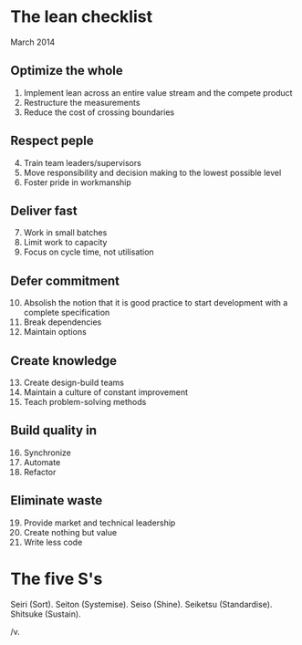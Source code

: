The lean checklist
==================
March 2014

## Optimize the whole
1. Implement lean across an entire value stream and the compete product
2. Restructure the measurements
3. Reduce the cost of crossing boundaries

## Respect peple
4. Train team leaders/supervisors
5. Move responsibility and decision making to the lowest possible level
6. Foster pride in workmanship

## Deliver fast
7. Work in small batches
8. Limit work to capacity
9. Focus on cycle time, not utilisation

## Defer commitment
10. Absolish the notion that it is good practice to start development with a complete specification
11. Break dependencies
12. Maintain options

## Create knowledge
13. Create design-build teams
14. Maintain a culture of constant improvement
15. Teach problem-solving methods

## Build quality in
16. Synchronize
17. Automate
18. Refactor

## Eliminate waste
19. Provide market and technical leadership
20. Create nothing but value
21. Write less code

# The five S's
Seiri (Sort).
Seiton (Systemise).
Seiso (Shine).
Seiketsu (Standardise).
Shitsuke (Sustain).

/v.